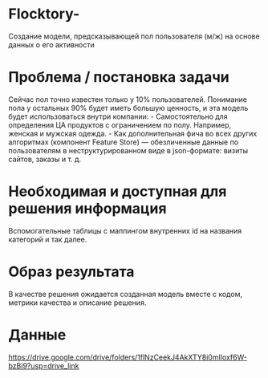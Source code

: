 # Flocktory-
Создание модели, предсказывающей пол пользователя (м/ж) на основе данных о его активности
# Проблема / постановка задачи
Сейчас пол точно известен только у 10% пользователей. Понимание пола у остальных 90% будет иметь большую ценность, и эта модель будет использоваться внутри компании:
     - Самостоятельно для определения ЦА продуктов с ограничением по полу. Например, женская и мужская одежда.
     - Как дополнительная фича во всех других алгоритмах (компонент Feature Store) — обезличенные данные по пользователям в неструктурированном виде в json-формате: визиты сайтов, заказы и т. д.
# Необходимая и доступная для решения информация
Вспомогательные таблицы с маппингом внутренних id на названия категорий и так далее.
# Образ результата
В качестве решения ожидается созданная модель вместе с кодом, метрики качества и описание решения.
# Данные
https://drive.google.com/drive/folders/1flNzCeekJ4AkXTY8i0mlIoxf6W-bzBi9?usp=drive_link
